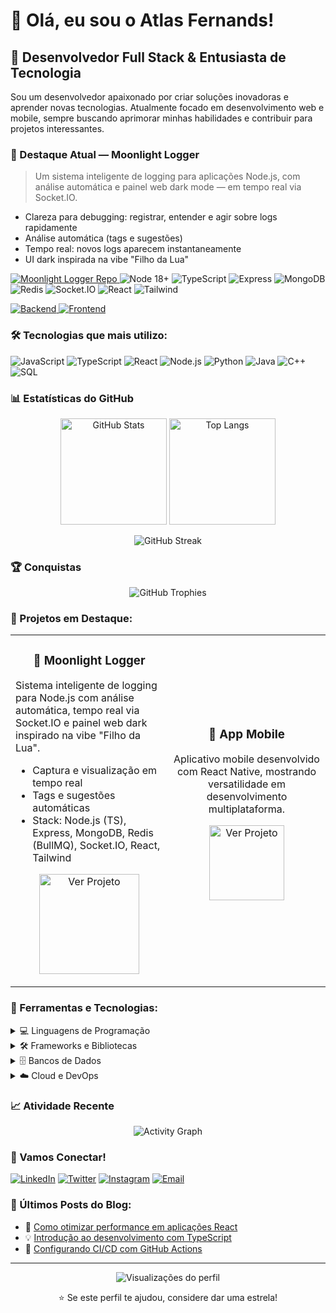 # 👋 Olá, eu sou o Atlas Fernands!

## 🚀 Desenvolvedor Full Stack & Entusiasta de Tecnologia

Sou um desenvolvedor apaixonado por criar soluções inovadoras e aprender novas tecnologias. Atualmente focado em desenvolvimento web e mobile, sempre buscando aprimorar minhas habilidades e contribuir para projetos interessantes.

### 🌙 Destaque Atual — Moonlight Logger

> Um sistema inteligente de logging para aplicações Node.js, com análise automática e painel web dark mode — em tempo real via Socket.IO.

- Clareza para debugging: registrar, entender e agir sobre logs rapidamente
- Análise automática (tags e sugestões)
- Tempo real: novos logs aparecem instantaneamente
- UI dark inspirada na vibe "Filho da Lua"

<p>
  <a href="https://github.com/atlasfernands/moonlight-logger" target="_blank">
    <img src="https://img.shields.io/badge/Repo-Moonlight%20Logger-000000?style=for-the-badge&logo=github&logoColor=white" alt="Moonlight Logger Repo" />
  </a>
  <img src="https://img.shields.io/badge/Node.js-18+-339933?style=for-the-badge&logo=node.js&logoColor=white" alt="Node 18+" />
  <img src="https://img.shields.io/badge/TypeScript-3178C6?style=for-the-badge&logo=typescript&logoColor=white" alt="TypeScript" />
  <img src="https://img.shields.io/badge/Express-000000?style=for-the-badge&logo=express&logoColor=white" alt="Express" />
  <img src="https://img.shields.io/badge/MongoDB-47A248?style=for-the-badge&logo=mongodb&logoColor=white" alt="MongoDB" />
  <img src="https://img.shields.io/badge/Redis-DC382D?style=for-the-badge&logo=redis&logoColor=white" alt="Redis" />
  <img src="https://img.shields.io/badge/Socket.IO-010101?style=for-the-badge&logo=socketdotio&logoColor=white" alt="Socket.IO" />
  <img src="https://img.shields.io/badge/React-61DAFB?style=for-the-badge&logo=react&logoColor=black" alt="React" />
  <img src="https://img.shields.io/badge/Tailwind-38B2AC?style=for-the-badge&logo=tailwindcss&logoColor=white" alt="Tailwind" />
</p>

<p>
  <a href="https://github.com/atlasfernands/moonlight-logger/tree/main/backend" target="_blank">
    <img src="https://img.shields.io/badge/Backend-Express%20%2B%20TypeScript-0A0A0A?style=for-the-badge" alt="Backend" />
  </a>
  <a href="https://github.com/atlasfernands/moonlight-logger/tree/main/frontend" target="_blank">
    <img src="https://img.shields.io/badge/Frontend-React%20%2B%20Vite-0A0A0A?style=for-the-badge" alt="Frontend" />
  </a>
</p>

### 🛠️ Tecnologias que mais utilizo:

![JavaScript](https://img.shields.io/badge/-JavaScript-F7DF1E?style=flat-square&logo=javascript&logoColor=black)
![TypeScript](https://img.shields.io/badge/-TypeScript-007ACC?style=flat-square&logo=typescript&logoColor=white)
![React](https://img.shields.io/badge/-React-61DAFB?style=flat-square&logo=react&logoColor=black)
![Node.js](https://img.shields.io/badge/-Node.js-339933?style=flat-square&logo=node.js&logoColor=white)
![Python](https://img.shields.io/badge/-Python-3776AB?style=flat-square&logo=python&logoColor=white)
![Java](https://img.shields.io/badge/-Java-ED8B00?style=flat-square&logo=java&logoColor=white)
![C++](https://img.shields.io/badge/-C++-00599C?style=flat-square&logo=c%2B%2B&logoColor=white)
![SQL](https://img.shields.io/badge/-SQL-4479A1?style=flat-square&logo=mysql&logoColor=white)

### 📊 Estatísticas do GitHub

<p align="center">
  <img height="170em" src="https://github-readme-stats.vercel.app/api?username=atlasfernands&show_icons=true&theme=radical&hide_border=true&rank_icon=github" alt="GitHub Stats" />
  <img height="170em" src="https://github-readme-stats.vercel.app/api/top-langs/?username=atlasfernands&layout=compact&theme=radical&hide_border=true" alt="Top Langs" />
</p>

<p align="center">
  <img src="https://github-readme-streak-stats.herokuapp.com/?user=atlasfernands&theme=radical&hide_border=true" alt="GitHub Streak" />
</p>

### 🏆 Conquistas

<p align="center">
  <img src="https://github-profile-trophy.vercel.app/?username=atlasfernands&theme=radical&no-frame=true&no-bg=true&margin-w=4" alt="GitHub Trophies" />
</p>

### 🎯 Projetos em Destaque:

<table>
  <tr>
    <td width="50%">
      <h3 align="center">🌙 Moonlight Logger</h3>
      <p>
        Sistema inteligente de logging para Node.js com análise automática, tempo real via Socket.IO e painel web dark inspirado na vibe "Filho da Lua".
      </p>
      <ul>
        <li>Captura e visualização em tempo real</li>
        <li>Tags e sugestões automáticas</li>
        <li>Stack: Node.js (TS), Express, MongoDB, Redis (BullMQ), Socket.IO, React, Tailwind</li>
      </ul>
      <p align="center">
        <a href="https://github.com/atlasfernands/moonlight-logger" target="_blank">
          <img src="https://img.shields.io/badge/-Ver%20Projeto-000000?style=for-the-badge&logo=github&logoColor=white" width="160" alt="Ver Projeto">
        </a>
      </p>
    </td>
    <td width="50%">
      <h3 align="center">📱 App Mobile</h3>
      <p align="center">
        Aplicativo mobile desenvolvido com React Native, mostrando versatilidade em desenvolvimento multiplataforma.
      </p>
      <p align="center">
        <a href="#" target="_blank">
          <img src="https://img.shields.io/badge/-Ver%20Projeto-000000?style=for-the-badge&logo=github&logoColor=white" width="120" alt="Ver Projeto">
        </a>
      </p>
    </td>
  </tr>
</table>

### 🔧 Ferramentas e Tecnologias:

<details>
  <summary>💻 Linguagens de Programação</summary>
  <br/>
  
  ![JavaScript](https://img.shields.io/badge/-JavaScript-F7DF1E?style=flat-square&logo=javascript&logoColor=black)
  ![TypeScript](https://img.shields.io/badge/-TypeScript-007ACC?style=flat-square&logo=typescript&logoColor=white)
  ![Python](https://img.shields.io/badge/-Python-3776AB?style=flat-square&logo=python&logoColor=white)
  ![Java](https://img.shields.io/badge/-Java-ED8B00?style=flat-square&logo=java&logoColor=white)
  ![C++](https://img.shields.io/badge/-C++-00599C?style=flat-square&logo=c%2B%2B&logoColor=white)
  ![C#](https://img.shields.io/badge/-C%23-239120?style=flat-square&logo=c-sharp&logoColor=white)
  ![PHP](https://img.shields.io/badge/-PHP-777BB4?style=flat-square&logo=php&logoColor=white)
  ![Go](https://img.shields.io/badge/-Go-00ADD8?style=flat-square&logo=go&logoColor=white)
</details>

<details>
  <summary>🛠️ Frameworks e Bibliotecas</summary>
  <br/>
  
  ![React](https://img.shields.io/badge/-React-61DAFB?style=flat-square&logo=react&logoColor=black)
  ![Vue.js](https://img.shields.io/badge/-Vue.js-4FC08D?style=flat-square&logo=vue.js&logoColor=white)
  ![Angular](https://img.shields.io/badge/-Angular-DD0031?style=flat-square&logo=angular&logoColor=white)
  ![Node.js](https://img.shields.io/badge/-Node.js-339933?style=flat-square&logo=node.js&logoColor=white)
  ![Express.js](https://img.shields.io/badge/-Express.js-000000?style=flat-square&logo=express&logoColor=white)
  ![Django](https://img.shields.io/badge/-Django-092E20?style=flat-square&logo=django&logoColor=white)
  ![Flask](https://img.shields.io/badge/-Flask-000000?style=flat-square&logo=flask&logoColor=white)
  ![Spring](https://img.shields.io/badge/-Spring-6DB33F?style=flat-square&logo=spring&logoColor=white)
</details>

<details>
  <summary>🗄️ Bancos de Dados</summary>
  <br/>
  
  ![MySQL](https://img.shields.io/badge/-MySQL-4479A1?style=flat-square&logo=mysql&logoColor=white)
  ![PostgreSQL](https://img.shields.io/badge/-PostgreSQL-336791?style=flat-square&logo=postgresql&logoColor=white)
  ![MongoDB](https://img.shields.io/badge/-MongoDB-47A248?style=flat-square&logo=mongodb&logoColor=white)
  ![Redis](https://img.shields.io/badge/-Redis-DC382D?style=flat-square&logo=redis&logoColor=white)
  ![SQLite](https://img.shields.io/badge/-SQLite-003B57?style=flat-square&logo=sqlite&logoColor=white)
</details>

<details>
  <summary>☁️ Cloud e DevOps</summary>
  <br/>
  
  ![AWS](https://img.shields.io/badge/-AWS-232F3E?style=flat-square&logo=amazon-aws&logoColor=white)
  ![Docker](https://img.shields.io/badge/-Docker-2496ED?style=flat-square&logo=docker&logoColor=white)
  ![Kubernetes](https://img.shields.io/badge/-Kubernetes-326CE5?style=flat-square&logo=kubernetes&logoColor=white)
  ![Git](https://img.shields.io/badge/-Git-F05032?style=flat-square&logo=git&logoColor=white)
  ![GitHub](https://img.shields.io/badge/-GitHub-181717?style=flat-square&logo=github&logoColor=white)
  ![GitLab](https://img.shields.io/badge/-GitLab-FCA326?style=flat-square&logo=gitlab&logoColor=white)
</details>

### 📈 Atividade Recente

<p align="center">
  <img src="https://github-readme-activity-graph.vercel.app/graph?username=atlasfernands&theme=tokyo-night&hide_border=true" alt="Activity Graph" />
</p>

### 🤝 Vamos Conectar!

[![LinkedIn](https://img.shields.io/badge/-LinkedIn-0077B5?style=flat-square&logo=linkedin&logoColor=white)](https://linkedin.com/in/atlasfernands)
[![Twitter](https://img.shields.io/badge/-Twitter-1DA1F2?style=flat-square&logo=twitter&logoColor=white)](https://twitter.com/atlasfernands)
[![Instagram](https://img.shields.io/badge/-Instagram-E4405F?style=flat-square&logo=instagram&logoColor=white)](https://instagram.com/atlasfernands)
[![Email](https://img.shields.io/badge/-Email-D14836?style=flat-square&logo=gmail&logoColor=white)](mailto:atlasfernands@email.com)

### 📝 Últimos Posts do Blog:

- 🚀 [Como otimizar performance em aplicações React](https://blog.atlasfernands.com/react-performance)
- 💡 [Introdução ao desenvolvimento com TypeScript](https://blog.atlasfernands.com/typescript-intro)
- 🔧 [Configurando CI/CD com GitHub Actions](https://blog.atlasfernands.com/github-actions)

---

<div align="center">
  <img src="https://komarev.com/ghpvc/?username=atlasfernands&style=flat-square&color=blue" alt="Visualizações do perfil" />
  
  ⭐ Se este perfil te ajudou, considere dar uma estrela!
</div> 